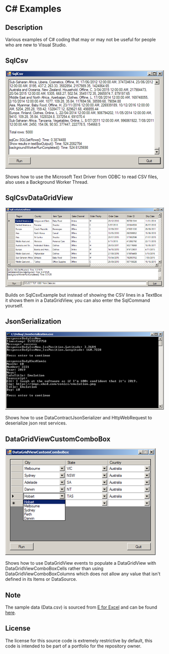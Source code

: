 # C# Examples

## Description
Various examples of C# coding that may or may not be useful for people who are new to Visual Studio.

## SqlCsv
![SqlCsvExample ScreenShot](/ScreenShots/SqlCsv.png?raw=true)

Shows how to use the Microsoft Text Driver from ODBC to read CSV files, also uses a Background Worker Thread.

## SqlCsvDataGridView
![SqlCsvDataGridView ScreenShot](/ScreenShots/SqlCsvDataGridView.png?raw=true)

Builds on SqlCsvExample but instead of showing the CSV lines in a TextBox it shows them in a DataGridView, you can also enter the SqlCommand yourself.

## JsonSerialization
![JsonSerialization ScreenShot](/ScreenShots/JsonSerialization.png?raw=true)

Shows how to use DataContractJsonSerializer and HttpWebRequest to deserialize json rest services.

## DataGridViewCustomComboBox
![DataGridViewCustomComboBox](/ScreenShots/DataGridViewCustomComboBox.png?raw=true)

Shows how to use DataGridView events to populate a DataGridView with DataGridViewComboBoxCells rather than using DataGridViewComboBoxColumns which does not allow any value that isn't defined in its Items or DataSource.


## Note
The sample data (Data.csv) is sourced from [E for Excel](eforexcel.com) and can be found [here](http://eforexcel.com/wp/downloads-18-sample-csv-files-data-sets-for-testing-sales/).

## License
The license for this source code is extremely restrictive by default, this code is intended to be part of a portfolio for the repository owner.
